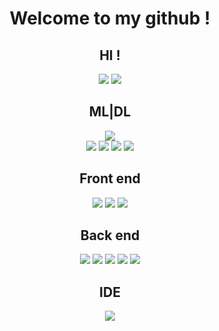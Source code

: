 <div align='center'>
    <h1>Welcome to my github !</h1>
    <div id="contact" align='center'>
        <h2>HI !</h2>
        <a href=''><img src='https://img.shields.io/badge/Facebook-1877F2?style=for-the-badge&logo=facebook&logoColor=white'></a>
        <a href='https://github.com/ttthanhf'><img src='https://img.shields.io/badge/GitHub-100000?style=for-the-badge&logo=github&logoColor=white'></a>
    </div>
    <div id="skills" align='center'>
        <div id="python" align='center'>
            <h2>ML|DL</h2>
            <a href=''><img src='https://img.shields.io/badge/Python-3776AB?style=for-the-badge&logo=python&logoColor=white'></a>
            <div class="ML/DL" align='center'>
                <a href=''><img src='https://img.shields.io/badge/Keras-%23D00000.svg?style=for-the-badge&logo=Keras&logoColor=white'></a>
                <a href=''><img src='https://img.shields.io/badge/numpy-%23013243.svg?style=for-the-badge&logo=numpy&logoColor=white'></a>
                <a href=''><img src='https://img.shields.io/badge/PyTorch-%23EE4C2C.svg?style=for-the-badge&logo=PyTorch&logoColor=white'></a>
                <a href=''><img src='https://img.shields.io/badge/TensorFlow-%23FF6F00.svg?style=for-the-badge&logo=TensorFlow&logoColor=white'></a>
            </div>
        </div>
    <div id="webdev" align='center'>
        <div class="frontend" align='center'>
            <h2>Front end</h2>
            <a href=''><img src='https://img.shields.io/badge/HTML5-E34F26?style=for-the-badge&logo=html5&logoColor=white'></a>
            <a href=''><img src='https://img.shields.io/badge/CSS3-1572B6?style=for-the-badge&logo=css3&logoColor=white'></a>
            <a href=''><img src='https://img.shields.io/badge/JavaScript-F7DF1E?style=for-the-badge&logo=javascript&logoColor=black'></a>
        </div>
        <div id="backend" align='center'>
            <h2>Back end</h2>
            <a href=''><img src='https://img.shields.io/badge/Node.js-43853D?style=for-the-badge&logo=node.js&logoColor=white'></a>
            <a href=''><img src='https://img.shields.io/badge/Express.js-404D59?style=for-the-badge'></a>
            <a href=''><img src='https://img.shields.io/badge/MySQL-00000F?style=for-the-badge&logo=mysql&logoColor=white'></a>
            <a href=''><img src='https://img.shields.io/badge/MongoDB-4EA94B?style=for-the-badge&logo=mongodb&logoColor=white'></a>
            <a href=''><img src='https://img.shields.io/badge/Heroku-430098?style=for-the-badge&logo=heroku&logoColor=white'></a>  
            </div>
        </div>    
    </div>
    <div id="IDE" align='center'>
        <h2>IDE</h2>
        <a href=''><img src='https://img.shields.io/badge/Visual_Studio_Code-0078D4?style=for-the-badge&logo=visual%20studio%20code&logoColor=white'></a>  
    </div>
    
</div>
  
